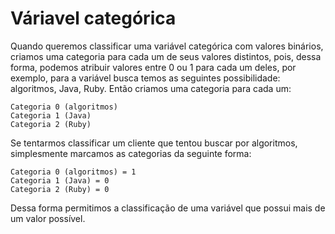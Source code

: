 # Váriavel categórica

Quando queremos classificar uma variável categórica com valores binários, criamos uma categoria para cada um de seus valores distintos, pois, dessa forma, podemos atribuir valores entre 0 ou 1 para cada um deles, por exemplo, para a variável busca temos as seguintes possibilidade: algoritmos, Java, Ruby. Então criamos uma categoria para cada um:

	Categoria 0 (algoritmos)
	Categoria 1 (Java)
	Categoria 2 (Ruby)

Se tentarmos classificar um cliente que tentou buscar por algoritmos, simplesmente marcamos as categorias da seguinte forma:

	Categoria 0 (algoritmos) = 1
	Categoria 1 (Java) = 0
	Categoria 2 (Ruby) = 0

Dessa forma permitimos a classificação de uma variável que possui mais de um valor possível.